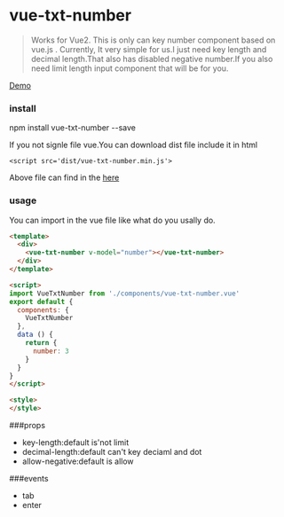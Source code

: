 
# vue-txt-number

>Works for Vue2. This is only can key number component based on vue.js . Currently, It very simple for us.I just need key length and decimal length.That also has disabled negative number.If you also need limit length input component that will be for you.

[Demo](https://kinanson.github.io/#/)

### install

npm install vue-txt-number --save

If you not signle file vue.You can download dist file include it in html
``` shell
<script src='dist/vue-txt-number.min.js'>
```
Above file can find in the [here](https://github.com/kinanson/vue-txt-number/tree/master/dist)
### usage
You can import in the vue file like what do you usally do.
``` html
<template>
  <div>
    <vue-txt-number v-model="number"></vue-txt-number>
  </div>
</template>

<script>
import VueTxtNumber from './components/vue-txt-number.vue'
export default {
  components: {
    VueTxtNumber
  },
  data () {
    return {
      number: 3
    }
  }
}
</script>

<style>
</style>

```

###props
- key-length:default is'not limit
- decimal-length:default can't key deciaml and dot
- allow-negative:default is allow

###events
- tab
- enter


